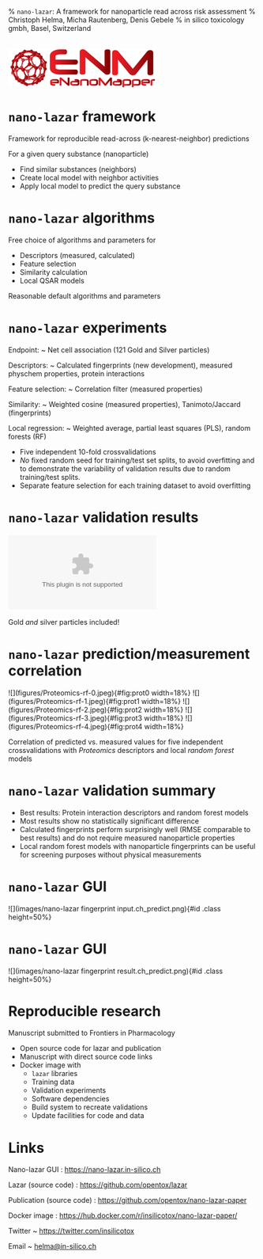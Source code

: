 % `nano-lazar`: A framework for nanoparticle read across risk assessment
% Christoph Helma, Micha Rautenberg, Denis Gebele
% in silico toxicology gmbh,  Basel, Switzerland
  \
  \
  \
  ![](images/logo-enm.png "eNanoMapper")

# `nano-lazar` framework

Framework for reproducible read-across (k-nearest-neighbor) predictions

For a given query substance (nanoparticle)

- Find similar substances (neighbors)
- Create local model with neighbor activities
- Apply local model to predict the query substance


# `nano-lazar` algorithms

Free choice of algorithms and parameters for

- Descriptors (measured, calculated)
- Feature selection
- Similarity calculation
- Local QSAR models

Reasonable default algorithms and parameters

# `nano-lazar` experiments

Endpoint:
  ~ Net cell association (121 Gold and Silver particles)

Descriptors:
  ~ Calculated fingerprints (new development), measured physchem properties, protein interactions

Feature selection:
  ~ Correlation filter (measured properties)

Similarity:
  ~ Weighted cosine (measured properties), Tanimoto/Jaccard (fingerprints)

Local regression:
  ~ Weighted average, partial least squares (PLS), random forests (RF)

- Five independent 10-fold crossvalidations
- *No* fixed random seed for training/test set splits, to avoid overfitting and to demonstrate the variability of validation results due to random training/test splits.
- Separate feature selection for each training dataset to avoid overfitting 

# `nano-lazar` validation results
![m](results/cv-summary-table.csv)

<!-- ![Results from five independent crossvalidations for various descriptor/algorithm combinations. m](results/cv-summary-table.csv) -->

Gold *and* silver particles included!

# `nano-lazar` prediction/measurement correlation

<div id="fig:prot">
![](figures/Proteomics-rf-0.jpeg){#fig:prot0 width=18%}
![](figures/Proteomics-rf-1.jpeg){#fig:prot1 width=18%}
![](figures/Proteomics-rf-2.jpeg){#fig:prot2 width=18%}
![](figures/Proteomics-rf-3.jpeg){#fig:prot3 width=18%}
![](figures/Proteomics-rf-4.jpeg){#fig:prot4 width=18%}

Correlation of predicted vs. measured values for five independent crossvalidations with *Proteomics* descriptors and local *random forest* models
</div>

# `nano-lazar` validation summary

- Best results: Protein interaction descriptors and random forest models
- Most results show no statistically significant difference
- Calculated fingerprints perform surprisingly well (RMSE comparable to best results) and do not require 
measured nanoparticle properties
- Local random forest models with nanoparticle fingerprints can be useful for screening purposes without physical measurements

# `nano-lazar` GUI

  ![](images/nano-lazar fingerprint input.ch_predict.png){#id .class height=50%}

# `nano-lazar` GUI

![](images/nano-lazar fingerprint result.ch_predict.png){#id .class height=50%}

# Reproducible research

  Manuscript submitted to Frontiers in Pharmacology

  - Open source code for lazar and publication
  - Manuscript with direct source code links
  - Docker image with 
    - `lazar` libraries
    - Training data
    - Validation experiments
    - Software dependencies
    - Build system to recreate validations
    - Update facilities for code and data

# Links

Nano-lazar GUI
  : <https://nano-lazar.in-silico.ch>

Lazar (source code)
  : <https://github.com/opentox/lazar>

Publication (source code)
  : <https://github.com/opentox/nano-lazar-paper>

Docker image
  : <https://hub.docker.com/r/insilicotox/nano-lazar-paper/>

Twitter
~ <https://twitter.com/insilicotox>

Email
~ <helma@in-silico.ch>
